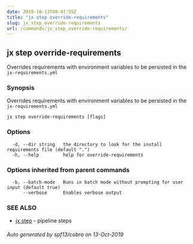 ```yaml
---
date: 2019-10-13T00:47:55Z
title: "jx step override-requirements"
slug: jx_step_override-requirements
url: /commands/jx_step_override-requirements/
---
```

## jx step override-requirements

Overrides requirements with environment variables to be persisted in the `jx-requirements.yml`

### Synopsis

Overrides requirements with environment variables to be persisted in the `jx-requirements.yml`

```
jx step override-requirements [flags]
```

### Options

```
  -d, --dir string   the directory to look for the install requirements file (default ".")
  -h, --help         help for override-requirements
```

### Options inherited from parent commands

```
  -b, --batch-mode   Runs in batch mode without prompting for user input (default true)
      --verbose      Enables verbose output
```

### SEE ALSO

* [jx step](/commands/jx_step/)	 - pipeline steps

###### Auto generated by spf13/cobra on 13-Oct-2019
